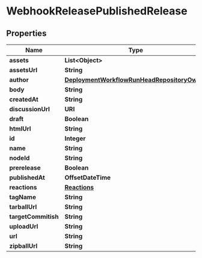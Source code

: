 

# WebhookReleasePublishedRelease


## Properties

| Name | Type | Description | Notes |
|------------ | ------------- | ------------- | -------------|
|**assets** | **List&lt;Object&gt;** |  |  |
|**assetsUrl** | **String** |  |  |
|**author** | [**DeploymentWorkflowRunHeadRepositoryOwner**](DeploymentWorkflowRunHeadRepositoryOwner.md) |  |  |
|**body** | **String** |  |  |
|**createdAt** | **String** |  |  |
|**discussionUrl** | **URI** |  |  [optional] |
|**draft** | **Boolean** |  |  |
|**htmlUrl** | **String** |  |  |
|**id** | **Integer** |  |  |
|**name** | **String** |  |  |
|**nodeId** | **String** |  |  |
|**prerelease** | **Boolean** |  |  |
|**publishedAt** | **OffsetDateTime** |  |  |
|**reactions** | [**Reactions**](Reactions.md) |  |  [optional] |
|**tagName** | **String** |  |  |
|**tarballUrl** | **String** |  |  |
|**targetCommitish** | **String** |  |  |
|**uploadUrl** | **String** |  |  |
|**url** | **String** |  |  |
|**zipballUrl** | **String** |  |  |



